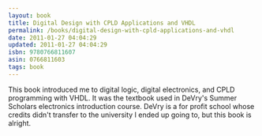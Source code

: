 ```yaml
---
layout: book
title: Digital Design with CPLD Applications and VHDL
permalink: /books/digital-design-with-cpld-applications-and-vhdl
date: 2011-01-27 04:04:29
updated: 2011-01-27 04:04:29
isbn: 9780766811607
asin: 0766811603
tags: book
---
```

This book introduced me to digital logic, digital electronics, and CPLD
programming with VHDL. It was the textbook used in DeVry's Summer Scholars
electronics introduction course. DeVry is a for profit school whose credits
didn't transfer to the university I ended up going to, but this book is
alright.
